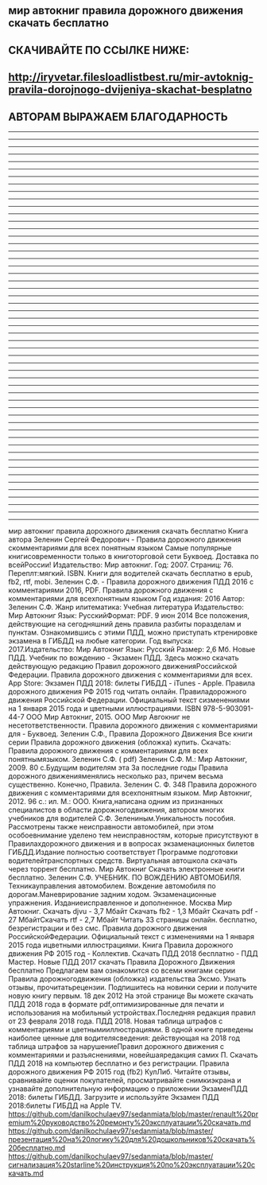 мир автокниг правила дорожного движения скачать бесплатно
--------------------------------------------------
СКАЧИВАЙТЕ ПО ССЫЛКЕ НИЖЕ:
--------------------------------------------------
http://iryvetar.filesloadlistbest.ru/mir-avtoknig-pravila-dorojnogo-dvijeniya-skachat-besplatno
--------------------------------------------------
АВТОРАМ ВЫРАЖАЕМ БЛАГОДАРНОСТЬ
--------------------------------------------------
--------------------------------------------------
--------------------------------------------------
--------------------------------------------------
--------------------------------------------------
--------------------------------------------------
--------------------------------------------------
--------------------------------------------------
--------------------------------------------------
--------------------------------------------------
--------------------------------------------------
--------------------------------------------------
--------------------------------------------------
--------------------------------------------------
--------------------------------------------------
--------------------------------------------------
--------------------------------------------------
--------------------------------------------------
--------------------------------------------------
--------------------------------------------------
--------------------------------------------------
--------------------------------------------------
--------------------------------------------------
--------------------------------------------------
--------------------------------------------------
--------------------------------------------------
--------------------------------------------------
--------------------------------------------------
--------------------------------------------------
--------------------------------------------------
--------------------------------------------------
--------------------------------------------------
--------------------------------------------------
--------------------------------------------------
--------------------------------------------------
--------------------------------------------------
--------------------------------------------------
--------------------------------------------------
--------------------------------------------------
--------------------------------------------------
--------------------------------------------------
--------------------------------------------------
--------------------------------------------------
--------------------------------------------------
--------------------------------------------------
--------------------------------------------------
--------------------------------------------------
--------------------------------------------------
--------------------------------------------------
--------------------------------------------------
--------------------------------------------------
--------------------------------------------------
--------------------------------------------------
--------------------------------------------------
мир автокниг правила дорожного движения скачать бесплатно Книга автора Зеленин Сергей Федорович - Правила дорожного движения скомментариями для всех понятным языком Самые популярные книгисовременности только в книготорговой сети Буквоед. Доставка по всейРоссии!  Издательство: Мир автокниг. Год: 2007. Страниц: 76. Переплт:мягкий. ISBN. Книги для водителей  скачать бесплатно в epub, fb2, rtf, mobi. Зеленин С.Ф. - Правила дорожного движения ПДД 2016 с комментариями 2016, PDF. Правила дорожного движения с комментариями для всехпонятным языком Год издания: 2016 Автор: Зеленин С.Ф. Жанр илитематика: Учебная литература Издательство: Мир Автокниг Язык: РусскийФормат: PDF. 9 июн 2014  Все положения, действующие на сегодняшний день правила разбиты поразделам и пунктам. Ознакомившись с этими ПДД, можно приступать ктренировке экзамена в ГИБДД на любые категории. Год выпуска: 2017.Издательство: Мир Автокниг Язык: Русский Размер: 2,6 Мб. Новые ПДД. Учебник по вождению - Экзамен ПДД. Здесь можно скачать действующую редакцию Правил дорожного движенияРоссийской Федерации. Правила дорожного движения с комментариями для всех. App Store: Экзамен ПДД 2018: билеты ГИБДД - iTunes - Apple. Правила дорожного движения РФ 2015 год читать онлайн. Правиладорожного движения Российской Федерации. Официальный текст сизменениями на 1 января 2015 года и цветными иллюстрациями.  ISBN 978-5-903091-44-7 ООО Мир Автокниг, 2015. ООО Мир Авгокниг не несетответственности. Правила дорожного движения с комментариями для  - Буквоед. Зеленин С.Ф., Правила Дорожного Движения
Все книги серии Правила дорожного движения (обложка) купить. Скачать: Правила дорожного движения с комментариями для всех понятнымязыком. Зеленин С.Ф. ( pdf)  Зеленин С.Ф. М.: Мир Автокниг, 2009.  80 с.Будущим водителям эта  За последние годы Правила дорожного движенияменялись несколько раз, причем весьма существенно. Конечно, Правила. Зеленин С. Ф. 348 Правила дорожного движения с комментариями для всехпонятным языком. Мир Автокниг, 2012.  96 с.: ил. М.: ООО. Книга,написана одним из признанных специалистов в области дорожногодвижения, автором многих учебников для водителей С.Ф. Зелениным.Уникальность пособия. Рассмотрены также неисправности автомобилей, при этом особоевнимание уделено тем неисправностям, которые присутствуют в Правилахдорожного движения и в вопросах экзаменационных билетов ГИБДД.Издание полностью соответствует Программе подготовки водителейтранспортных средств. Виртуальная автошкола скачать через торрент бесплатно. Мир Автокниг  Скачать электронные книги бесплатно. Зеленин С.Ф. УЧЕБНИК. ПО ВОЖДЕНИЮ АВТОМОБИЛЯ. Техникауправления автомобилем. Вождение автомобиля по дорогам.Маневрирование задним ходом. Экзаменационные упражнения. Изданиеисправленное и дополненное. Москва Мир Автокниг. Cкачать djvu - 3,7 Мбайт Cкачать fb2 - 1,3 Мбайт Cкачать pdf - 27 МбайтCкачать rtf - 2,7 Мбайт Читать 33 страницы онлайн. бесплатно, безрегистрации и без смс. Правила дорожного движения РоссийскойФедерации. Официальный текст с изменениями на 1 января 2015 года ицветными иллюстрациями. Книга Правила дорожного движения РФ 2015 год - Коллектив. Скачать ПДД 2018 бесплатно - ПДД Мастер. Новые ПДД 2017 скачать Правила Дорожного Движения бесплатно
Предлагаем вам ознакомится со всеми книгами серии Правила дорожногодвижения (обложка) издательства Эксмо. Узнать отзывы, прочитатьрецензии. Подпишитесь на новинки серии и получите новую книгу первым. 18 дек 2012  На этой странице Вы можете скачать ПДД 2018 года в формате pdf,оптимизированные для печати и использования на мобильный устройствах.Последняя редакция правил от 23 февраля 2018 года. ПДД 2018. Новая таблица штрафов с комментариями и цветнымииллюстрациями. В одной книге приведены наиболее ценные для водителясведения: действующая на 2018 год таблица штрафов за нарушениеПравил дорожного движения с комментариями и разъяснениями, новейшаяредакция самих П. Скачать ПДД 2018 на компьютер бесплатно и без регистрации. Правила дорожного движения РФ 2015 год (fb2)  КулЛиб. Читайте отзывы, сравнивайте оценки покупателей, просматривайте снимкиэкрана и узнавайте дополнительную информацию о приложении ЭкзаменПДД 2018: билеты ГИБДД. Загрузите и используйте Экзамен ПДД 2018:билеты ГИБДД на Apple TV.
https://github.com/danilkochulaev97/sedanmiata/blob/master/renault%20premium%20руководство%20ремонту%20эксплуатации%20скачать.md
https://github.com/danilkochulaev97/sedanmiata/blob/master/презентация%20на%20логику%20для%20дошкольников%20скачать%20бесплатно.md
https://github.com/danilkochulaev97/sedanmiata/blob/master/сигнализация%20starline%20инструкция%20по%20эксплуатации%20скачать.md